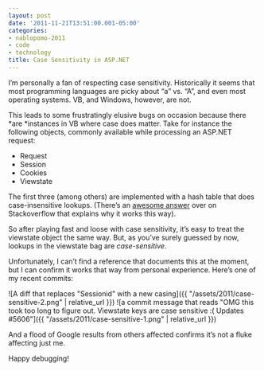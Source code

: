 ```yaml
---
layout: post
date: '2011-11-21T13:51:00.001-05:00'
categories:
- nablopomo-2011
- code
- technology
title: Case Sensitivity in ASP.NET
---
```


I’m personally a fan of respecting case sensitivity. Historically it seems that most programming languages are picky about “a” vs. “A”, and even most operating systems. VB, and Windows, however, are not.

This leads to some frustratingly elusive bugs on occasion because there *are *instances in VB where case does matter. Take for instance the following objects, commonly available while processing an ASP.NET request:

* Request
* Session
* Cookies
* Viewstate

The first three (among others) are implemented with a hash table that does case-insensitive lookups. (There’s an [awesome answer](http://stackoverflow.com/q/1731283/29/#1731535) over on Stackoverflow that explains why it works this way).

So after playing fast and loose with case sensitivity, it’s easy to treat the viewstate object the same way. But, as you’ve surely guessed by now, lookups in the viewstate bag are *case-sensitive*. 

Unfortunately, I can’t find a reference that documents this at the moment, but I can confirm it works that way from personal experience. Here’s one of my recent commits:

![A diff that replaces "Sessionid" with a new casing]({{ "/assets/2011/case-sensitive-2.png" | relative_url }}) 
![a commit message that reads "OMG this took too long to figure out. Viewstate keys are case sensitive :( Updates #5606"]({{ "/assets/2011/case-sensitive-1.png" | relative_url }})

And a flood of Google results from others affected confirms it’s not a fluke affecting just me.

Happy debugging! 